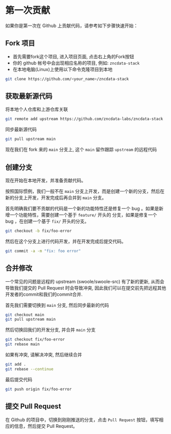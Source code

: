 
# 第一次贡献

如果你是第一次在 Github 上贡献代码，请参考如下步骤快速开始：

## Fork 项目

- 首先需要fork这个项目, 进入项目页面, 点击右上角的Fork按钮
- 你的 github 帐号中会出现相应名称的项目, 例如: `zncdata-stack`
- 在本地电脑(Linux)上使用以下命令克隆项目到本地

```bash
git clone https://github.com/<your_name>/zncdata-stack
```

## 获取最新源代码

将本地个人仓库和上游仓库关联

```bash
git remote add upstream https://github.com/zncdata-labs/zncdata-stack
```

同步最新源代码

```bash
git pull upstream main
```

现在我们在 fork 来的 `main` 分支上, 这个 `main` 留作跟踪 `upstream` 的远程代码

## 创建分支

现在开始在本地开发，并准备贡献代码。

按照国际惯例，我们一般不在 `main` 分支上开发，而是创建一个新的分支，然后在新的分支上开发，开发完成后再合并到 `main` 分支。

首先明确我们要不贡献的代码是一个新的功能特性还是修复一个 bug 。如果是新增一个功能特性，需要创建一个基于 `feature/` 开头的
分支，如果是修复一个 bug ，在创建一个基于 `fix/` 开头的分支。

```bash
git checkout -b fix/foo-error
```

然后在这个分支上进行代码开发，并在开发完成后提交代码。

```bash
git commit -a -m "fix: foo error"
```

## 合并修改

一个常见的问题是远程的 upstream (swoole/swoole-src) 有了新的更新, 从而会导致我们提交的 Pull Request 时会导致冲突, 因此我们可以在提交前先把远程其他开发者的commit和我们的commit合并.

首先我们需要切换到 `main` 分支, 然后同步最新的代码

```bash
git checkout main
git pull upstream main
```

然后切换回我们的开发分支, 并合并 `main` 分支

```bash
git checkout fix/foo-error
git rebase main
```

如果有冲突, 请解决冲突, 然后继续合并

```bash
git add .
git rebase --continue
```

最后提交代码

```bash
git push origin fix/foo-error
```

## 提交 Pull Request

在 Github 的项目中，切换到刚刚推送的分支，点击 `Pull Request` 按钮，填写相应的信息，然后提交 Pull Request。
